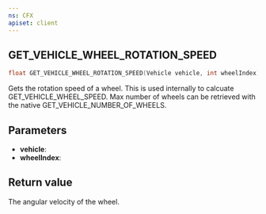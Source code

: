 ```yaml
---
ns: CFX
apiset: client
---
```

## GET_VEHICLE_WHEEL_ROTATION_SPEED

```c
float GET_VEHICLE_WHEEL_ROTATION_SPEED(Vehicle vehicle, int wheelIndex);
```

Gets the rotation speed of a wheel.
This is used internally to calcuate GET_VEHICLE_WHEEL_SPEED.
Max number of wheels can be retrieved with the native GET_VEHICLE_NUMBER_OF_WHEELS.

## Parameters
* **vehicle**:
* **wheelIndex**:
 
 ## Return value
The angular velocity of the wheel.